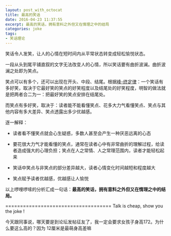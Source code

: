 ```yaml
---
layout: post_with_octocat
title: 最高的笑话
date: 2016-04-23 11:37:55
excerpt: 最高的笑话，拥有意料之外但又在情理之中的结局
categories: joke
tags: 
- 笑话理论
---
```


笑话令人发笑，让人的心情在短时间内从平常状态转变成轻松愉悦状态。

一段从头到尾平铺直叙的文字无法改变人的心情，所以笑话要有曲折波澜。曲折波澜之处即为笑点。

笑点可以有多个，还可以出现在开头、中段、结尾。根据[峰-终定律](http://wiki.mbalib.com/wiki/%E5%B3%B0%E7%BB%88%E5%AE%9A%E5%BE%8B)：一个笑话有多好笑，取决于它最好笑的笑点的好笑程度以及结尾处的好笑程度，明智的做法就是把两者合二为一：把最好笑的笑点安排在结尾处。

而笑点有多好笑，取决于：读者能不能看懂笑点、花多大力气看懂笑点、笑点与其他内容有多大差异、笑点透露出多少优越感。

逐一解释：

- 读者看不懂笑点就会心生疑惑，多数人甚至会产生一种厌恶远离的心态

- 要花很大力气才能看懂的笑点，通常在读者心中有非常曲折的理解过程，给读者造成强大的心理负担；笑点在人之常情、人之常理范围内，读者才能轻松起来

- 笑话中笑点与非笑点的部分差异越大，读者心情变化时间越短和程度越大

- 笑点赋予读者优越感，优越感让人愉悦

以上啰哩啰嗦的分析汇成一句话：**最高的笑话，拥有意料之外但又在情理之中的结局。**

====================================
Talk is cheap, show you the joke !

今天跟同事说，哪天要是到论坛发帖征友了，我一定会要求女孩子身高172。为什么要这么高的？因为 12厘米是最萌身高差嘛